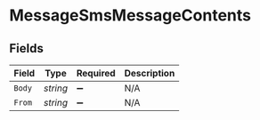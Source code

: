 # MessageSmsMessageContents


## Fields

| Field              | Type               | Required           | Description        |
| ------------------ | ------------------ | ------------------ | ------------------ |
| `Body`             | *string*           | :heavy_minus_sign: | N/A                |
| `From`             | *string*           | :heavy_minus_sign: | N/A                |